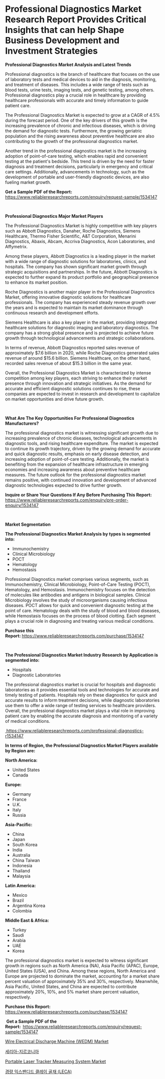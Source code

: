 <p><h1>Professional Diagnostics Market Research Report Provides Critical Insights that can help Shape Business Development and Investment Strategies</h1></p><p><strong>Professional Diagnostics Market Analysis and Latest Trends</strong></p>
<p><p>Professional diagnostics is the branch of healthcare that focuses on the use of laboratory tests and medical devices to aid in the diagnosis, monitoring, and treatment of diseases. This includes a wide range of tests such as blood tests, urine tests, imaging tests, and genetic testing, among others. Professional diagnostics play a crucial role in healthcare by providing healthcare professionals with accurate and timely information to guide patient care.</p><p>The Professional Diagnostics Market is expected to grow at a CAGR of 4.5% during the forecast period. One of the key drivers of this growth is the increasing prevalence of chronic and infectious diseases, which is driving the demand for diagnostic tests. Furthermore, the growing geriatric population and the rising awareness about preventive healthcare are also contributing to the growth of the professional diagnostics market.</p><p>Another trend in the professional diagnostics market is the increasing adoption of point-of-care testing, which enables rapid and convenient testing at the patient's bedside. This trend is driven by the need for faster diagnosis and treatment decisions, particularly in emergency and critical care settings. Additionally, advancements in technology, such as the development of portable and user-friendly diagnostic devices, are also fueling market growth.</p></p>
<p><strong>Get a Sample PDF of the Report:&nbsp;</strong> <a href="https://www.reliableresearchreports.com/enquiry/request-sample/1534147">https://www.reliableresearchreports.com/enquiry/request-sample/1534147</a></p>
<p>&nbsp;</p>
<p><strong>Professional Diagnostics Major Market Players</strong></p>
<p><p>The Professional Diagnostics Market is highly competitive with key players such as Abbott Diagnostics, Danaher, Roche Diagnostics, Siemens Healthcare, Thermo Fisher Scientific, A&T Corporation, Menarini Diagnostics, Abaxis, Abcam, Accriva Diagnostics, Acon Laboratories, and Affymetrix.</p><p>Among these players, Abbott Diagnostics is a leading player in the market with a wide range of diagnostic solutions for laboratories, clinics, and hospitals. The company has shown significant market growth through strategic acquisitions and partnerships. In the future, Abbott Diagnostics is expected to further expand its product portfolio and geographical presence to enhance its market position.</p><p>Roche Diagnostics is another major player in the Professional Diagnostics Market, offering innovative diagnostic solutions for healthcare professionals. The company has experienced steady revenue growth over the years and is expected to maintain its market dominance through continuous research and development efforts.</p><p>Siemens Healthcare is also a key player in the market, providing integrated healthcare solutions for diagnostic imaging and laboratory diagnostics. The company has a strong global presence and is projected to achieve future growth through technological advancements and strategic collaborations.</p><p>In terms of revenue, Abbott Diagnostics reported sales revenue of approximately $7.6 billion in 2020, while Roche Diagnostics generated sales revenue of around $15.6 billion. Siemens Healthcare, on the other hand, recorded sales revenue of about $15.3 billion in the same year.</p><p>Overall, the Professional Diagnostics Market is characterized by intense competition among key players, each striving to enhance their market presence through innovation and strategic initiatives. As the demand for accurate and efficient diagnostic solutions continues to rise, these companies are expected to invest in research and development to capitalize on market opportunities and drive future growth.</p></p>
<p>&nbsp;</p>
<p><strong>What Are The Key Opportunities For Professional Diagnostics Manufacturers?</strong></p>
<p><p>The professional diagnostics market is witnessing significant growth due to increasing prevalence of chronic diseases, technological advancements in diagnostic tools, and rising healthcare expenditure. The market is expected to continue its growth trajectory, driven by the growing demand for accurate and quick diagnostic results, emphasis on early disease detection, and increasing adoption of point-of-care testing. Additionally, the market is benefiting from the expansion of healthcare infrastructure in emerging economies and increasing awareness about preventive healthcare measures. The future outlook for the professional diagnostics market remains positive, with continued innovation and development of advanced diagnostic technologies expected to drive further growth.</p></p>
<p><strong>Inquire or Share Your Questions If Any Before Purchasing This Report:</strong> <a href="https://www.reliableresearchreports.com/enquiry/pre-order-enquiry/1534147">https://www.reliableresearchreports.com/enquiry/pre-order-enquiry/1534147</a></p>
<p>&nbsp;</p>
<p><strong>Market Segmentation</strong></p>
<p><strong>The Professional Diagnostics Market Analysis by types is segmented into:</strong></p>
<p><ul><li>Immunochemistry</li><li>Clinical Microbiology</li><li>POCT</li><li>Hematology</li><li>Hemostasis</li></ul></p>
<p><p>Professional Diagnostics market comprises various segments, such as Immunochemistry, Clinical Microbiology, Point-of-Care Testing (POCT), Hematology, and Hemostasis. Immunochemistry focuses on the detection of molecules like antibodies and antigens in biological samples. Clinical Microbiology involves the study of microorganisms causing infectious diseases. POCT allows for quick and convenient diagnostic testing at the point of care. Hematology deals with the study of blood and blood diseases, while Hemostasis focuses on the process of blood clotting. Each segment plays a crucial role in diagnosing and treating various medical conditions.</p></p>
<p><strong>Purchase this Report:&nbsp;</strong><a href="https://www.reliableresearchreports.com/purchase/1534147">https://www.reliableresearchreports.com/purchase/1534147</a></p>
<p>&nbsp;</p>
<p><strong>The Professional Diagnostics Market Industry Research by Application is segmented into:</strong></p>
<p><ul><li>Hospitals</li><li>Diagnostic Laboratories</li></ul></p>
<p><p>The professional diagnostics market is crucial for hospitals and diagnostic laboratories as it provides essential tools and technologies for accurate and timely testing of patients. Hospitals rely on these diagnostics for quick and accurate results to inform treatment decisions, while diagnostic laboratories use them to offer a wide range of testing services to healthcare providers. Overall, the professional diagnostics market plays a vital role in improving patient care by enabling the accurate diagnosis and monitoring of a variety of medical conditions.</p></p>
<p><a href="https://www.reliableresearchreports.com/professional-diagnostics-r1534147">&nbsp;https://www.reliableresearchreports.com/professional-diagnostics-r1534147</a></p>
<p><strong>In terms of Region, the Professional Diagnostics Market Players available by Region are:</strong></p>
<p>
    <p> <strong> North America: </strong>
        <ul>
            <li>United States</li>
            <li>Canada</li>
        </ul>
        </p> 
    <p> <strong> Europe: </strong>
        <ul>
            <li>Germany</li>
            <li>France</li>
            <li>U.K.</li>
            <li>Italy</li>
            <li>Russia</li>
        </ul>
        </p> 
    <p> <strong> Asia-Pacific: </strong>
        <ul>
            <li>China</li>
            <li>Japan</li>
            <li>South Korea</li>
            <li>India</li>
            <li>Australia</li>
            <li>China Taiwan</li>
            <li>Indonesia</li>
            <li>Thailand</li>
            <li>Malaysia</li>
        </ul>
        </p> 
    <p> <strong> Latin America: </strong>
        <ul>
            <li>Mexico</li>
            <li>Brazil</li>
            <li>Argentina Korea</li>
            <li>Colombia</li>
        </ul>
        </p> 
    <p> <strong> Middle East & Africa: </strong>
        <ul>
            <li>Turkey</li>
            <li>Saudi</li>
            <li>Arabia</li>
            <li>UAE</li>
            <li>Korea</li>
        </ul>
    </p>
    </p>
<p><p>The professional diagnostics market is expected to witness significant growth in regions such as North America (NA), Asia Pacific (APAC), Europe, United States (USA), and China. Among these regions, North America and Europe are projected to dominate the market, accounting for a market share percent valuation of approximately 35% and 30%, respectively. Meanwhile, Asia Pacific, United States, and China are expected to contribute approximately 20%, 10%, and 5% market share percent valuation, respectively.</p></p>
<p><strong>Purchase this Report: </strong><a href="https://www.reliableresearchreports.com/purchase/1534147">https://www.reliableresearchreports.com/purchase/1534147</a></p>
<p>&nbsp;<strong>Get a Sample PDF of the Report:&nbsp;&nbsp;</strong><a href="https://www.reliableresearchreports.com/enquiry/request-sample/1534147">https://www.reliableresearchreports.com/enquiry/request-sample/1534147</a></p>
<p><strong></strong></p>
<p><p><a href="https://github.com/sajonf007/Market-Research-Report-List-1/blob/main/wire-electrical-discharge-machine-wedm-market.md">Wire Electrical Discharge Machine (WEDM) Market</a></p><p><a href="https://github.com/rick7624/Market-Research-Report-List-2/blob/main/4724120180908.md">세리아-지르코니아</a></p><p><a href="https://github.com/qdaxyrhp12/Market-Research-Report-List-1/blob/main/portable-laser-tracker-measuring-system-market.md">Portable Laser Tracker Measuring System Market</a></p><p><a href="https://github.com/mduzzalmduzzal601/Market-Research-Report-List-1/blob/main/4853947180909.md">경량 익스팬디드 클레이 골재 (LECA)</a></p></p>